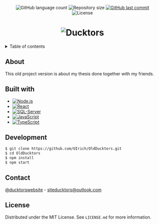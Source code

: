 <p align="center">
  <img alt="GitHub language count" src="https://img.shields.io/github/languages/count/UIrich/OldDucktors?color=%2304D361">

  <img alt="Repository size" src="https://img.shields.io/github/repo-size/UIrich/OldDucktors">
  
  <a href="https://github.com/UIrich/Ducktors/commits/master">
    <img alt="GitHub last commit" src="https://img.shields.io/github/last-commit/UIrich/OldDucktors">
  </a>
    
   <img alt="License" src="https://img.shields.io/badge/license-MIT-brightgreen">
   <a href="https://github.com/UIrich/OldDucktors/LICENSE.md">
  </a>

</p>

<h1 align="center">
    <img alt="Ducktors" title="#Ducktors" src="https://i.imgur.com/Xk7ZgGK.png"/>
</h1>

<details>
  <summary>Table of contents</summary>
  <ol>
    <li><a href="#about">About</a></li>
    <li><a href="#built-with">Build with</a></li>
    <li><a href="#development">Development</a></li>
    <li><a href="#contact">Contact</a></li>
    <li><a href="#license">License</a></li>
  </ol>
</details>

## About
This old project version is about my thesis done together with my friends.

## Built with

* [![Node.js][Node.js]][Node-url]
* [![React][React.js]][React-url]
* [![SQL-Server][SQL-Server]][SQL-Server-url]
* [![JavaScript][JavaScript]][JavaScript-url]
* [![TypeScript][TypeScript]][TypeScript-url]

## Development
```bash
$ git clone https://github.com/UIrich/OldDucktors.git
$ cd OldDucktors
$ npm install
$ npm start
```

## Contact

[@ducktorswebsite](https://twitter.com/ducktorswebsite) - siteducktors@outlook.com

## License

Distributed under the MIT License. See `LICENSE.md` for more information.

<!-- Links -->
[Node.js]: https://img.shields.io/badge/Node.js-43853D?style=for-the-badge&logo=node.js&logoColor=white
[Node-url]: https://nodejs.org/
[React.js]: https://img.shields.io/badge/React-20232A?style=for-the-badge&logo=react&logoColor=61DAFB
[React-url]: https://reactjs.org/
[SQL-Server]: https://img.shields.io/badge/Microsoft_SQL_Server-CC2927?style=for-the-badge&logo=microsoft-sql-server&logoColor=white
[SQL-Server-url]: https://www.microsoft.com/pt-br/sql-server/
[TypeScript]: https://img.shields.io/badge/TypeScript-007ACC?style=for-the-badge&logo=typescript&logoColor=white
[TypeScript-url]: https://www.typescriptlang.org/
[JavaScript]: https://img.shields.io/badge/JavaScript-F7DF1E?style=for-the-badge&logo=javascript&logoColor=black
[JavaScript-url]: https://www.javascript.com/
